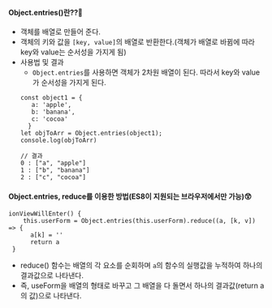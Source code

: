 #### Object.entries()란??🧐
+ 객체를 배열로 만들어 준다.
+ 객체의 키와 값을 `[key, value]`의 배열로 반환한다.(객체가 배열로 바뀜에 따라 key와 value는 순서성을 가지게 됨)
+ 사용법 및 결과
  + `Object.entries`를 사용하면 객체가 2차원 배열이 된다. 따라서 key와 value가 순서성을 가지게 된다. 
  ```node
  const object1 = {
     a: 'apple',
     b: 'banana',
     c: 'cocoa'
    }
  let objToArr = Object.entries(object1);
  console.log(objToArr)
  
  // 결과
  0 : ["a", "apple"]
  1 : ["b", "banana"]
  2 : ["c", "cocoa"]
  ```
#### Object.entries, reduce를 이용한 방법(ES8이 지원되는 브라우저에서만 가능)😲
```node
ionViewWillEnter() {
    this.userForm = Object.entries(this.userForm).reduce((a, [k, v]) => {
      a[k] = ''
      return a
 }
```
+ reduce() 함수는 배열의 각 요소를 순회하며 `a`의 함수의 실행값을 누적하여 하나의 결과값으로 나타낸다.
+ 즉, useForm을 배열의 형태로 바꾸고 그 배열을 다 돌면서 하나의 결과값(return a 의 값)으로 나타낸다.  
